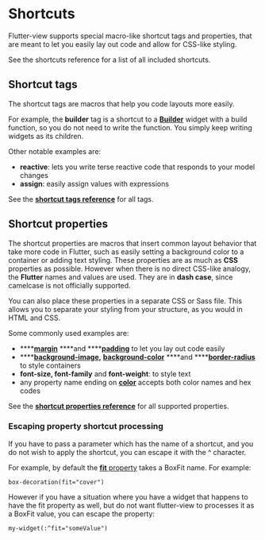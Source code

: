 # Shortcuts

Flutter-view supports special macro-like shortcut tags and properties, that are meant to let you easily lay out code and allow for CSS-like styling. 

See the shortcuts reference for a list of all included shortcuts.

## Shortcut tags

The shortcut tags are macros that help you code layouts more easily. 

For example, the **builder** tag is a shortcut to a [**Builder**](https://docs.flutter.io/flutter/widgets/Builder-class.html) widget with a build function, so you do not need to write the function. You simply keep writing widgets as its children.

Other notable examples are:

* **reactive**: lets you write terse reactive code that responds to your model changes
* **assign**: easily assign values with expressions

See the [**shortcut tags reference**](../reference/tag-shortcuts.md) for all tags.

## Shortcut properties

The shortcut properties are macros that insert common layout behavior that take more code in Flutter, such as easily setting a background color to a container or adding text styling. These properties are as much as **CSS** properties as possible. However when there is no direct CSS-like analogy, the **Flutter** names and values are used. They are in **dash case**, since camelcase is not officially supported.

You can also place these properties in a separate CSS or Sass file. This allows you to separate your styling from your structure, as you would in HTML and CSS.

Some commonly used examples are:

* \*\*\*\*[**margin**](../reference/css-properties.md#margin) ****and ****[**padding**](../reference/css-properties.md#padding) to let you lay out code easily
* \*\*\*\*[**background-image**](../reference/css-properties.md#box-shadow-1)**,** [**background-color**](../reference/css-properties.md#box-shadow-2) ****and ****[**border-radius**](../reference/css-properties.md#border-radius) to style containers
* **font-size, font-family** and **font-weight**: to style text
* any property name ending on [**color**](../reference/css-properties.md#color-color) accepts both color names and hex codes

See the [**shortcut properties reference**](../reference/css-properties.md) for all supported properties.

### Escaping property shortcut processing

If you have to pass a parameter which has the name of a shortcut, and you do not wish to apply the shortcut, you can escape it with the ^ character.

For example, by default the [**fit** property](../reference/css-properties.md#fit) takes a BoxFit name. For example:

`box-decoration(fit="cover")`

However if you have a situation where you have a widget that happens to have the fit property as well, but do not want flutter-view to processes it as a BoxFit value, you can escape the property:

`my-widget(:^fit="someValue")`



